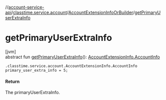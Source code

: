 //[account-service-api](../../../index.md)/[classtime.service.account](../index.md)/[AccountExtensionInfoOrBuilder](index.md)/[getPrimaryUserExtraInfo](get-primary-user-extra-info.md)

# getPrimaryUserExtraInfo

[jvm]\
abstract fun [getPrimaryUserExtraInfo](get-primary-user-extra-info.md)(): [AccountExtensionInfo.AccountInfo](../-account-extension-info/-account-info/index.md)

`.classtime.service.account.AccountExtensionInfo.AccountInfo primary_user_extra_info = 5;`

#### Return

The primaryUserExtraInfo.
